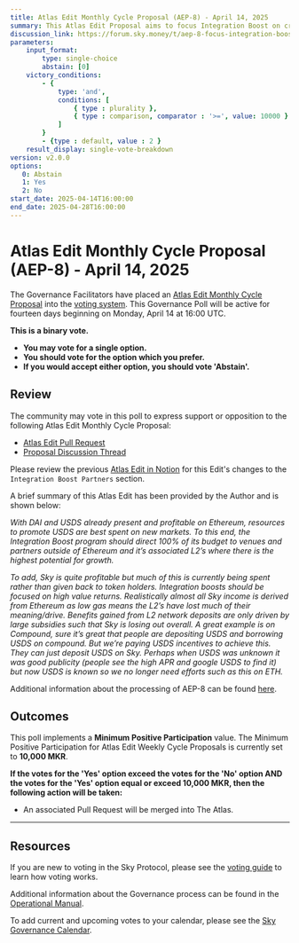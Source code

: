 ```yaml
---
title: Atlas Edit Monthly Cycle Proposal (AEP-8) - April 14, 2025
summary: This Atlas Edit Proposal aims to focus Integration Boost on crosschain adoption.
discussion_link: https://forum.sky.money/t/aep-8-focus-integration-boost-on-crosschain-adoption/26176
parameters:
    input_format:
        type: single-choice
        abstain: [0]
    victory_conditions:
        - {
            type: 'and',
            conditions: [
                { type : plurality },
                { type : comparison, comparator : '>=', value: 10000 }
            ]
        }
        - {type : default, value : 2 }
    result_display: single-vote-breakdown
version: v2.0.0
options:
   0: Abstain
   1: Yes
   2: No
start_date: 2025-04-14T16:00:00
end_date: 2025-04-28T16:00:00
---
```

# Atlas Edit Monthly Cycle Proposal (AEP-8) - April 14, 2025

The Governance Facilitators have placed an [Atlas Edit Monthly Cycle Proposal](https://sky-atlas.powerhouse.io/A.1.11.2_Atlas_Edit_Monthly_Cycle/430185a5-fa5d-4664-89cf-21c9e6cfc109%7C0db3326e) into the [voting system](https://vote.makerdao.com/polling). This Governance Poll will be active for fourteen days beginning on Monday, April 14 at 16:00 UTC.

**This is a binary vote.**

- **You may vote for a single option.**
- **You should vote for the option which you prefer.**
- **If you would accept either option, you should vote 'Abstain'.**

## Review

The community may vote in this poll to express support or opposition to the following Atlas Edit Monthly Cycle Proposal:

- [Atlas Edit Pull Request](https://github.com/makerdao/next-gen-atlas/pull/90)
- [Proposal Discussion Thread](https://forum.sky.money/t/aep-8-focus-integration-boost-on-crosschain-adoption/26176)

Please review the previous [Atlas Edit in Notion](https://www.notion.so/Public-Atlas-Edit-Weekly-Proposal-for-Agent-Launch-Week-of-2025-03-10-1aff2ff08d738081880fcdc15ceb12b0?pvs=21) for this Edit's changes to the `Integration Boost Partners` section.

A brief summary of this Atlas Edit has been provided by the Author and is shown below:

*With DAI and USDS already present and profitable on Ethereum, resources to promote USDS are best spent on new markets. To this end, the Integration Boost program should direct 100% of its budget to venues and partners outside of Ethereum and it’s associated L2’s where there is the highest potential for growth.*

*To add, Sky is quite profitable but much of this is currently being spent rather than given back to token holders. Integration boosts should be focused on high value returns. Realistically almost all Sky income is derived from Ethereum as low gas means the L2’s have lost much of their meaning/drive. Benefits gained from L2 network deposits are only driven by large subsidies such that Sky is losing out overall. A great example is on Compound, sure it’s great that people are depositing USDS and borrowing USDS on compound. But we’re paying USDS incentives to achieve this. They can just deposit USDS on Sky. Perhaps when USDS was unknown it was good publicity (people see the high APR and google USDS to find it) but now USDS is known so we no longer need efforts such as this on ETH.*

Additional information about the processing of AEP-8 can be found [here](https://forum.sky.money/t/clarifications-regarding-aeps-3-and-8/26271).

## Outcomes

This poll implements a **Minimum Positive Participation** value. The Minimum Positive Participation for Atlas Edit Weekly Cycle Proposals is currently set to **10,000 MKR**.

**If the votes for the 'Yes' option exceed the votes for the 'No' option AND the votes for the 'Yes' option equal or exceed 10,000 MKR, then the following action will be taken:**

- An associated Pull Request will be merged into The Atlas.

---

## Resources

If you are new to voting in the Sky Protocol, please see the [voting guide](https://manual.makerdao.com/governance/voting-in-makerdao/on-chain-governance) to learn how voting works.

Additional information about the Governance process can be found in the [Operational Manual](https://manual.makerdao.com).

To add current and upcoming votes to your calendar, please see the [Sky Governance Calendar](https://manual.makerdao.com/makerdao/calendars/governance-calendar).
